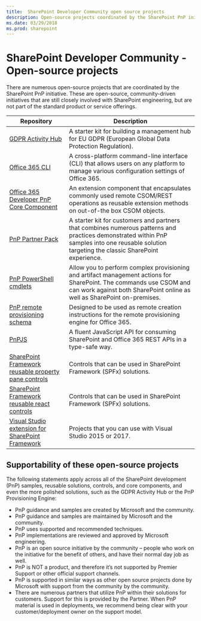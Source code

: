 ```yaml
---
title:  SharePoint Developer Community open source projects
description: Open-source projects coordinated by the SharePoint PnP initiative
ms.date: 03/29/2018
ms.prod: sharepoint
---
```


# SharePoint Developer Community - Open-source projects

There are numerous open-source projects that are coordinated by the SharePoint PnP initiative. These are open-source, community-driven initiatives that are still closely involved with SharePoint engineering, but are not part of the standard product or service offerings.

| Repository | Description |
|--------|--------|
| [GDPR Activity Hub](https://github.com/SharePoint/sp-dev-gdpr-activity-hub) | A starter kit for building a management hub for EU GDPR (European Global Data Protection Regulation). |
| [Office 365 CLI](https://sharepoint.github.io/office365-cli/) | A cross-platform command-line interface (CLI) that allows users on any platform to manage various configuration settings of Office 365. |
| [Office 365 Developer PnP Core Component](https://github.com/SharePoint/PnP-Sites-Core) | An extension component that encapsulates commonly used remote CSOM/REST operations as reusable extension methods on out-of-the box CSOM objects.  |
| [PnP Partner Pack](https://github.com/SharePoint/PnP-Partner-Pack) | A starter kit for customers and partners that combines numerous patterns and practices demonstrated within PnP samples into one reusable solution targeting the classic SharePoint experience. |
| [PnP PowerShell cmdlets](https://docs.microsoft.com/en-us/powershell/sharepoint/sharepoint-pnp/sharepoint-pnp-cmdlets?view=sharepoint-ps) | Allow you to perform complex provisioning and artifact management actions for SharePoint. The commands use CSOM and can work against both SharePoint online as well as SharePoint on-premises. |
| [PnP remote provisioning schema](https://github.com/SharePoint/PnP-provisioning-schema) | Designed to be used as remote creation instructions for the remote provisioning engine for Office 365. |
| [PnPJS](https://pnp.github.io/pnpjs/) | A fluent JavaScript API for consuming SharePoint and Office 365 REST APIs in a type-safe way. |
| [SharePoint Framework reusable property pane controls](https://sharepoint.github.io/sp-dev-fx-property-controls) | Controls that can be used in SharePoint Framework (SPFx) solutions. |
| [SharePoint Framework reusable react controls](https://sharepoint.github.io/sp-dev-fx-controls-react) | Controls that can be used in SharePoint Framework (SPFx) solutions. |
| [Visual Studio extension for SharePoint Framework](https://github.com/SharePoint/sp-dev-fx-vs-extension) | Projects that you can use with Visual Studio 2015 or 2017. |

## Supportability of these open-source projects

The following statements apply across all of the SharePoint development (PnP) samples, reusable solutions, controls, and core components, and even the more polished solutions, such as the GDPR Activity Hub or the PnP Provisioning Engine:

* PnP guidance and samples are created by Microsoft and the community.
* PnP guidance and samples are maintained by Microsoft and the community.
* PnP uses supported and recommended techniques.
* PnP implementations are reviewed and approved by Microsoft engineering.
* PnP is an open source initiative by the community – people who work on the initiative for the benefit of others, and have their normal day job as well.
* PnP is NOT a product, and therefore it’s not supported by Premier Support or other official support channels.
* PnP is supported in similar ways as other open source projects done by Microsoft with support from the community by the community.
* There are numerous partners that utilize PnP within their solutions for customers. Support for this is provided by the Partner. When PnP material is used in deployments, we recommend being clear with your customer/deployment owner on the support model.
